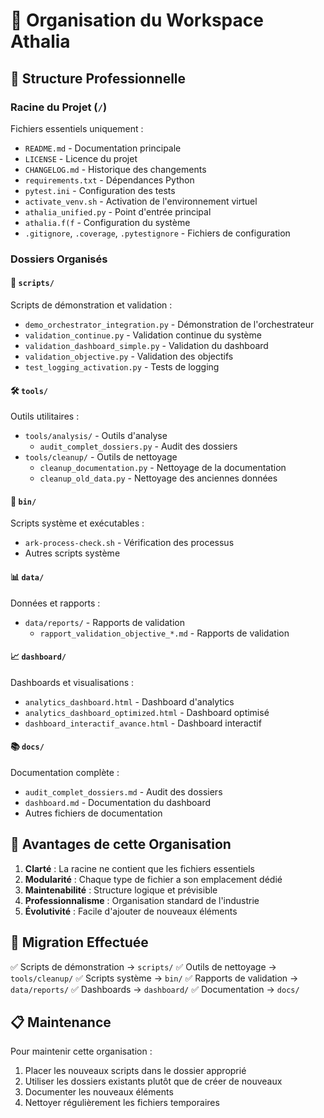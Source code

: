 # 📁 Organisation du Workspace Athalia

## 🎯 Structure Professionnelle

### **Racine du Projet** (`/`)
Fichiers essentiels uniquement :
- `README.md` - Documentation principale
- `LICENSE` - Licence du projet
- `CHANGELOG.md` - Historique des changements
- `requirements.txt` - Dépendances Python
- `pytest.ini` - Configuration des tests
- `activate_venv.sh` - Activation de l'environnement virtuel
- `athalia_unified.py` - Point d'entrée principal
- `athalia.f(f` - Configuration du système
- `.gitignore`, `.coverage`, `.pytestignore` - Fichiers de configuration

### **Dossiers Organisés**

#### 📂 `scripts/`
Scripts de démonstration et validation :
- `demo_orchestrator_integration.py` - Démonstration de l'orchestrateur
- `validation_continue.py` - Validation continue du système
- `validation_dashboard_simple.py` - Validation du dashboard
- `validation_objective.py` - Validation des objectifs
- `test_logging_activation.py` - Tests de logging

#### 🛠️ `tools/`
Outils utilitaires :
- `tools/analysis/` - Outils d'analyse
  - `audit_complet_dossiers.py` - Audit des dossiers
- `tools/cleanup/` - Outils de nettoyage
  - `cleanup_documentation.py` - Nettoyage de la documentation
  - `cleanup_old_data.py` - Nettoyage des anciennes données

#### 🔧 `bin/`
Scripts système et exécutables :
- `ark-process-check.sh` - Vérification des processus
- Autres scripts système

#### 📊 `data/`
Données et rapports :
- `data/reports/` - Rapports de validation
  - `rapport_validation_objective_*.md` - Rapports de validation

#### 📈 `dashboard/`
Dashboards et visualisations :
- `analytics_dashboard.html` - Dashboard d'analytics
- `analytics_dashboard_optimized.html` - Dashboard optimisé
- `dashboard_interactif_avance.html` - Dashboard interactif

#### 📚 `docs/`
Documentation complète :
- `audit_complet_dossiers.md` - Audit des dossiers
- `dashboard.md` - Documentation du dashboard
- Autres fichiers de documentation

## 🎯 Avantages de cette Organisation

1. **Clarté** : La racine ne contient que les fichiers essentiels
2. **Modularité** : Chaque type de fichier a son emplacement dédié
3. **Maintenabilité** : Structure logique et prévisible
4. **Professionnalisme** : Organisation standard de l'industrie
5. **Évolutivité** : Facile d'ajouter de nouveaux éléments

## 🔄 Migration Effectuée

✅ Scripts de démonstration → `scripts/`
✅ Outils de nettoyage → `tools/cleanup/`
✅ Scripts système → `bin/`
✅ Rapports de validation → `data/reports/`
✅ Dashboards → `dashboard/`
✅ Documentation → `docs/`

## 📋 Maintenance

Pour maintenir cette organisation :
1. Placer les nouveaux scripts dans le dossier approprié
2. Utiliser les dossiers existants plutôt que de créer de nouveaux
3. Documenter les nouveaux éléments
4. Nettoyer régulièrement les fichiers temporaires 